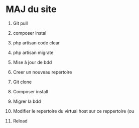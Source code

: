 
# MAJ du site
1. Git pull
2. composer instal
3. php artisan code clear
4. php artisan migrate
5. Mise à jour de bdd

1. Creer un nouveau repertoire
2. Git clone
3. Composer install
4. Migrer la bdd
5. Modifier le repertoire du virtual host sur ce reppertoire (ou 
6. Reload
